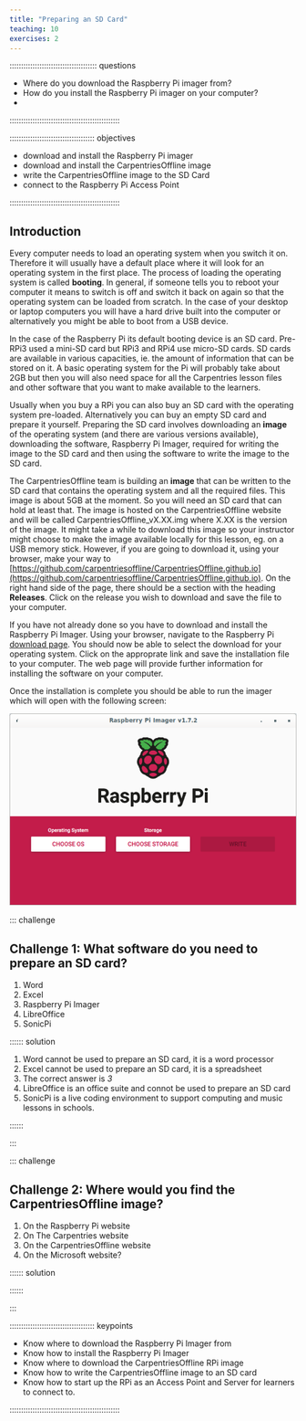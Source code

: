 ```yaml
---
title: "Preparing an SD Card"
teaching: 10
exercises: 2
---
```


:::::::::::::::::::::::::::::::::::::: questions 

- Where do you download the Raspberry Pi imager from?
- How do you install the Raspberry Pi imager on your computer?
- 

::::::::::::::::::::::::::::::::::::::::::::::::

::::::::::::::::::::::::::::::::::::: objectives

- download and install the Raspberry Pi imager
- download and install the CarpentriesOffline image
- write the CarpentriesOffline image to the SD Card
- connect to the Raspberry Pi Access Point

::::::::::::::::::::::::::::::::::::::::::::::::

## Introduction

Every computer needs to load an operating system when you switch it on. Therefore it will usually have a default place where it will look for an operating system in the first place. The process of loading the operating system is called **booting**. In general, if someone tells you to reboot your computer it means to switch is off and switch it back on again so that the operating system can be loaded from scratch. In the case of your desktop or laptop computers you will have a hard drive built into the computer or alternatively you might be able to boot from a USB device.

In the case of the Raspberry Pi its default booting device is an SD card. Pre-RPi3 used a mini-SD card but RPi3 and RPi4 use micro-SD cards. SD cards are available in various capacities, ie. the amount of information that can be stored on it. A basic operating system for the Pi will probably take about 2GB but then you will also need space for all the Carpentries lesson files and other software that you want to make available to the learners. 

Usually when you buy a RPi you can also buy an SD card with the operating system pre-loaded. Alternatively you can buy an empty SD card and prepare it yourself. Preparing the SD card involves downloading an **image** of the operating system (and there are various versions available), downloading the software, Raspberry Pi Imager, required for writing the image to the SD card and then using the software to write the image to the SD card.

The CarpentriesOffline team is building an **image** that can be written to the SD card that contains the operating system and all the required files. This image is about 5GB at the moment. So you will need an SD card that can hold at least that. The image is hosted on the CarpentriesOffline website and will be called CarpentriesOffline_vX.XX.img where X.XX is the version of the image. It might take a while to download this image so your instructor might choose to make the image available locally for this lesson, eg. on a USB memory stick. However, if you are going to download it, using your browser, make your way to [https://github.com/carpentriesoffline/CarpentriesOffline.github.io](https://github.com/carpentriesoffline/CarpentriesOffline.github.io). On the right hand side of the page, there should be a section with the heading **Releases**. Click on the release you wish to download and save the file to your computer.

If you have not already done so you have to download and install the Raspberry Pi Imager. Using your browser, navigate to the Raspberry Pi [download page](https://www.raspberrypi.com/software/). You should now be able to select the download for your operating system. Click on the approprate link and save the installation file to your computer. The web page will provide further information for installing the software on your computer.

Once the installation is complete you should be able to run the imager which will open with the following screen:

![RaspberryPiImager.png](RaspberryPiImager.png)





::: challenge 

## Challenge 1: What software do you need to prepare an SD card?

1. Word
2. Excel
3. Raspberry Pi Imager
4. LibreOffice
5. SonicPi

:::::: solution

1. Word cannot be used to prepare an SD card, it is a word processor
3. Excel cannot be used to prepare an SD card, it is a spreadsheet
4. The correct answer is *3*
5. LibreOffice is an office suite and connot be used to prepare an SD card
6. SonicPi is a live coding environment to support computing and music lessons in schools.

::::::

:::

::: challenge

## Challenge 2: Where would you find the CarpentriesOffline image?

1. On the Raspberry Pi website
2. On The Carpentries website
3. On the CarpentriesOffline website
4. On the Microsoft website?

:::::: solution

::::::

:::

::::::::::::::::::::::::::::::::::::: keypoints 

- Know where to download the Raspberry Pi Imager from
- Know how to install the Raspberry Pi Imager
- Know where to download the CarpentriesOffline RPi image
- Know how to write the CarpentriesOffline image to an SD card
- Know how to start up the RPi as an Access Point and Server for learners to connect to.

::::::::::::::::::::::::::::::::::::::::::::::::

[r-markdown]: https://rmarkdown.rstudio.com/
